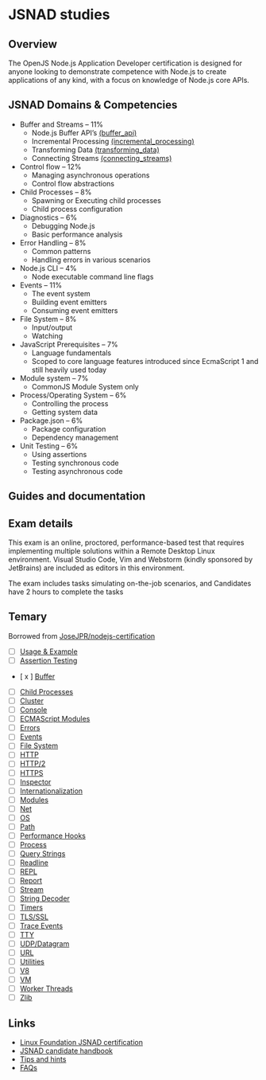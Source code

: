 # JSNAD studies

## Overview
The OpenJS Node.js Application Developer certification is designed for anyone looking to demonstrate competence with Node.js to create applications of any kind, with a focus on knowledge of Node.js core APIs.

## JSNAD Domains & Competencies

-   Buffer and Streams – 11%
    -   Node.js Buffer API’s [(buffer_api)](https://github.com/jesusr/jsnad/blob/master/buffer_api/index.js)
    -   Incremental Processing [(incremental_processing)](https://github.com/jesusr/jsnad/blob/master/incremental_processing/index.js)
    -   Transforming Data [(transforming_data)](https://github.com/jesusr/jsnad/blob/master/incremental_processing/index.js)
    -   Connecting Streams [(connecting_streams)](https://github.com/jesusr/jsnad/blob/master/incremental_processing/index.js)
-   Control flow – 12%
    -   Managing asynchronous operations
    -   Control flow abstractions
-   Child Processes – 8%
    -   Spawning or Executing child processes
    -   Child process configuration
-   Diagnostics – 6%
    -   Debugging Node.js
    -   Basic performance analysis
-   Error Handling – 8%
    -   Common patterns
    -   Handling errors in various scenarios
-   Node.js CLI – 4%
    -   Node executable command line flags
-   Events – 11%
    -   The event system
    -   Building event emitters
    -   Consuming event emitters
-   File System – 8%
    -   Input/output
    -   Watching
-   JavaScript Prerequisites – 7%
    -   Language fundamentals
    -   Scoped to core language features introduced since EcmaScript 1 and still heavily used today
-   Module system – 7%
    -   CommonJS Module System only
-   Process/Operating System – 6%
    -   Controlling the process
    -   Getting system data
-   Package.json – 6%
    -   Package configuration
    -   Dependency management
-   Unit Testing – 6%
    -   Using assertions
    -   Testing synchronous code
    -   Testing asynchronous code

## Guides and documentation


## Exam details

This exam is an online, proctored, performance-based test that requires implementing multiple solutions within a Remote Desktop Linux environment. Visual Studio Code, Vim and Webstorm (kindly sponsored by JetBrains) are included as editors in this environment.

The exam includes tasks simulating on-the-job scenarios, and Candidates have 2 hours to complete the tasks

## Temary

Borrowed from [JoseJPR/nodejs-certification](https://github.com/JoseJPR/nodejs-certification)

 - [ ] [Usage & Example](https://nodejs.org/api/synopsis.html)
 - [ ] [Assertion Testing](https://nodejs.org/api/assert.html) 
 - [ x ] [Buffer](https://nodejs.org/api/buffer.html) 
 - [ ] [Child Processes](https://nodejs.org/api/child_process.html)  
 - [ ] [Cluster](https://nodejs.org/api/cluster.html)  
 - [ ] [Console](https://nodejs.org/api/console.html)   
 - [ ] [ECMAScript Modules](https://nodejs.org/api/esm.html) 
 - [ ] [Errors](https://nodejs.org/api/errors.html)  
 - [ ] [Events](https://nodejs.org/api/events.html)   
 - [ ] [File System](https://nodejs.org/api/fs.html)  
 - [ ] [HTTP](https://nodejs.org/api/http.html)  
 - [ ] [HTTP/2](https://nodejs.org/api/http2.html)  
 - [ ] [HTTPS](https://nodejs.org/api/https.html)  
 - [ ] [Inspector](https://nodejs.org/api/inspector.html) 
 - [ ] [Internationalization](https://nodejs.org/api/intl.html)  
 - [ ] [Modules](https://nodejs.org/api/modules.html)  
 - [ ] [Net](https://nodejs.org/api/net.html)  
 - [ ] [OS](https://nodejs.org/api/os.html)  
 - [ ] [Path](https://nodejs.org/api/path.html)   
 - [ ] [Performance Hooks](https://nodejs.org/api/perf_hooks.html)  
 - [ ] [Process](https://nodejs.org/api/process.html)   
 - [ ] [Query Strings](https://nodejs.org/api/querystring.html)  
 - [ ] [Readline](https://nodejs.org/api/readline.html)  
 - [ ] [REPL](https://nodejs.org/api/repl.html)  
 - [ ] [Report](https://nodejs.org/api/report.html)  
 - [ ] [Stream](https://nodejs.org/api/stream.html)   
 - [ ] [String Decoder](https://nodejs.org/api/string_decoder.html)  
 - [ ] [Timers](https://nodejs.org/api/timers.html)  
 - [ ] [TLS/SSL](https://nodejs.org/api/tls.html)   
 - [ ] [Trace Events](https://nodejs.org/api/tracing.html)  
 - [ ] [TTY](https://nodejs.org/api/tty.html)  
 - [ ] [UDP/Datagram](https://nodejs.org/api/dgram.html)  
 - [ ] [URL](https://nodejs.org/api/url.html)  
 - [ ] [Utilities](https://nodejs.org/api/util.html)  
 - [ ] [V8](https://nodejs.org/api/v8.html)  
 - [ ] [VM](https://nodejs.org/api/vm.html)   
 - [ ] [Worker Threads](https://nodejs.org/api/worker_threads.html)  
 - [ ] [Zlib](https://nodejs.org/api/zlib.html)

## Links

 - [Linux Foundation JSNAD certification](https://training.linuxfoundation.org/certification/jsnad/)
 - [JSNAD candidate handbook](https://training.linuxfoundation.org/wp-content/uploads/2020/01/JSNAD-Candidate-Handbook-v1.2.pdf)
 - [Tips and hints](https://training.linuxfoundation.org/wp-content/uploads/2020/01/JSNAD-Important-Tips-v1.3.pdf)
 - [FAQs](https://training.linuxfoundation.org/wp-content/uploads/2019/10/OpenJS-Certification-Exam-FAQ-10.22.19.pdf)
